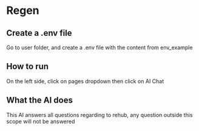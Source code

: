 # Regen

## Create a .env file
Go to user folder, and create a .env file with the content from env_example

## How to run
On the left side, click on pages dropdown then click on AI Chat

## What the AI does
This AI answers all questions regarding to rehub, any question outside this scope will not be answered

